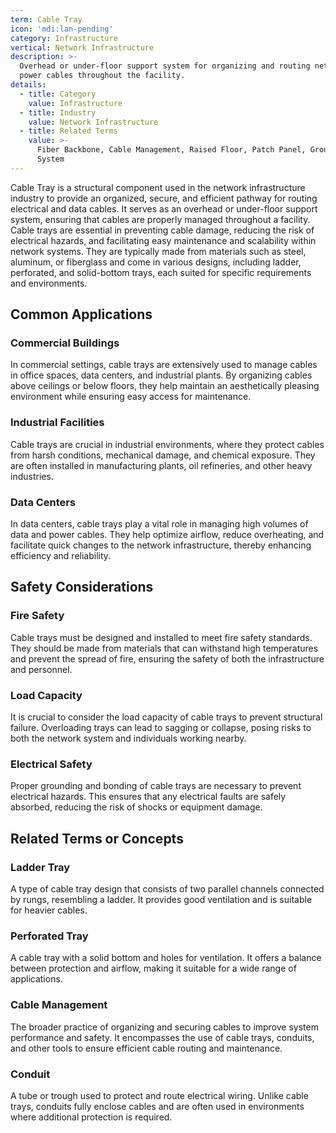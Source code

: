 ```yaml
---
term: Cable Tray
icon: 'mdi:lan-pending'
category: Infrastructure
vertical: Network Infrastructure
description: >-
  Overhead or under-floor support system for organizing and routing network and
  power cables throughout the facility.
details:
  - title: Category
    value: Infrastructure
  - title: Industry
    value: Network Infrastructure
  - title: Related Terms
    value: >-
      Fiber Backbone, Cable Management, Raised Floor, Patch Panel, Grounding
      System
---
```

Cable Tray is a structural component used in the network infrastructure industry to provide an organized, secure, and efficient pathway for routing electrical and data cables. It serves as an overhead or under-floor support system, ensuring that cables are properly managed throughout a facility. Cable trays are essential in preventing cable damage, reducing the risk of electrical hazards, and facilitating easy maintenance and scalability within network systems. They are typically made from materials such as steel, aluminum, or fiberglass and come in various designs, including ladder, perforated, and solid-bottom trays, each suited for specific requirements and environments.

## Common Applications

### Commercial Buildings
In commercial settings, cable trays are extensively used to manage cables in office spaces, data centers, and industrial plants. By organizing cables above ceilings or below floors, they help maintain an aesthetically pleasing environment while ensuring easy access for maintenance.

### Industrial Facilities
Cable trays are crucial in industrial environments, where they protect cables from harsh conditions, mechanical damage, and chemical exposure. They are often installed in manufacturing plants, oil refineries, and other heavy industries.

### Data Centers
In data centers, cable trays play a vital role in managing high volumes of data and power cables. They help optimize airflow, reduce overheating, and facilitate quick changes to the network infrastructure, thereby enhancing efficiency and reliability.

## Safety Considerations

### Fire Safety
Cable trays must be designed and installed to meet fire safety standards. They should be made from materials that can withstand high temperatures and prevent the spread of fire, ensuring the safety of both the infrastructure and personnel.

### Load Capacity
It is crucial to consider the load capacity of cable trays to prevent structural failure. Overloading trays can lead to sagging or collapse, posing risks to both the network system and individuals working nearby.

### Electrical Safety
Proper grounding and bonding of cable trays are necessary to prevent electrical hazards. This ensures that any electrical faults are safely absorbed, reducing the risk of shocks or equipment damage.

## Related Terms or Concepts

### Ladder Tray
A type of cable tray design that consists of two parallel channels connected by rungs, resembling a ladder. It provides good ventilation and is suitable for heavier cables.

### Perforated Tray
A cable tray with a solid bottom and holes for ventilation. It offers a balance between protection and airflow, making it suitable for a wide range of applications.

### Cable Management
The broader practice of organizing and securing cables to improve system performance and safety. It encompasses the use of cable trays, conduits, and other tools to ensure efficient cable routing and maintenance.

### Conduit
A tube or trough used to protect and route electrical wiring. Unlike cable trays, conduits fully enclose cables and are often used in environments where additional protection is required.
